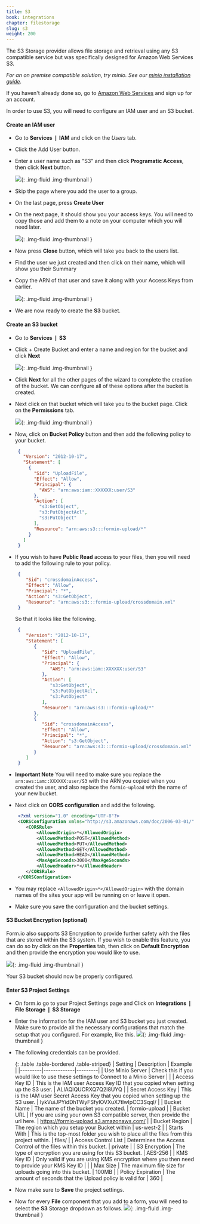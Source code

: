 ```yaml
---
title: S3
book: integrations
chapter: filestorage
slug: s3
weight: 200
---
```

The S3 Storage provider allows file storage and retrieval using any S3 compatible service but was specifically designed for Amazon Web Services S3.

*For an on premise compatible solution, try minio. See our [minio installation guide](/integrations/filestorage/#minio).*

If you haven't already done so, go to [Amazon Web Services](http://aws.amazon.com/) and sign up for an account.

In order to use S3, you will need to configure an IAM user and an S3 bucket.

#### Create an IAM user

 - Go to **Services &#10072; IAM** and click on the *Users* tab.

 - Click the <span class="btn btn-primary">Add User</span> button.

 - Enter a user name such as "S3" and then click **Programatic Access**, then click **Next** button.
   
   ![](/assets/img/integrations/aws/s3/iam-new-user.png){: .img-fluid .img-thumbnail }

 - Skip the page where you add the user to a group.
 - On the last page, press **Create User**
 - On the next page, it should show you your access keys. You will need to copy those and add them to a note on your computer which you will need later.
   
   ![](/assets/img/integrations/aws/s3/add-user-keys.png){: .img-fluid .img-thumbnail }
 
 - Now press **Close** button, which will take you back to the users list.
 - Find the user we just created and then click on their name, which will show you their Summary
 - Copy the ARN of that user and save it along with your Access Keys from earlier.
   
   ![](/assets/img/integrations/aws/s3/copy-arn.png){: .img-fluid .img-thumbnail }
 
 - We are now ready to create the **S3** bucket.

#### Create an S3 bucket

 - Go to **Services &#10072; S3**
 - Click <span class="btn btn-primary">+ Create Bucket</span> and enter a name and region for the bucket and click **Next**
 
   ![](/assets/img/integrations/aws/s3/create-bucket.png){: .img-fluid .img-thumbnail }
 
 - Click **Next** for all the other pages of the wizard to complete the creation of the bucket. We can configure all of these options after the bucket is created.
 - Next click on that bucket which will take you to the bucket page. Click on the **Permissions** tab.
 
   ![](/assets/img/integrations/aws/s3/permissions-tab.png){: .img-fluid .img-thumbnail }
 
 - Now, click on **Bucket Policy** button and then add the following policy to your bucket.

   ```json
    {
      "Version": "2012-10-17",
      "Statement": [
        {
          "Sid": "UploadFile",
          "Effect": "Allow",
          "Principal": {
            "AWS": "arn:aws:iam::XXXXXX:user/S3"
          },
          "Action": [
            "s3:GetObject",
            "s3:PutObjectAcl",
            "s3:PutObject"
          ],
          "Resource": "arn:aws:s3:::formio-upload/*"
        }
      ]
    }
   ```
 - If you wish to have **Public Read** access to your files, then you will need to add the following rule to your policy.
 
   ```json
    {
       "Sid": "crossdomainAccess",
       "Effect": "Allow",
       "Principal": "*",
       "Action": "s3:GetObject",
       "Resource": "arn:aws:s3:::formio-upload/crossdomain.xml"
    }
   ```
   
   So that it looks like the following.
   
   ```json
    {
       "Version": "2012-10-17",
       "Statement": [
          {
             "Sid": "UploadFile",
             "Effect": "Allow",
             "Principal": {
                "AWS": "arn:aws:iam::XXXXXX:user/S3"
             },
             "Action": [
                "s3:GetObject",
                "s3:PutObjectAcl",
                "s3:PutObject"
             ],
             "Resource": "arn:aws:s3:::formio-upload/*"
          },
          {
             "Sid": "crossdomainAccess",
             "Effect": "Allow",
             "Principal": "*",
             "Action": "s3:GetObject",
             "Resource": "arn:aws:s3:::formio-upload/crossdomain.xml"
          }
       ]
    }
   ```

 - **Important Note** You will need to make sure you replace the ```arn:aws:iam::XXXXXX:user/S3``` with the ARN you copied when you created the user, and also replace the ```formio-upload``` with the name of your new bucket.
 - Next click on **CORS configuration** and add the following.
 
   ```xml
    <?xml version="1.0" encoding="UTF-8"?>
    <CORSConfiguration xmlns="http://s3.amazonaws.com/doc/2006-03-01/">
       <CORSRule>
           <AllowedOrigin>*</AllowedOrigin>
           <AllowedMethod>POST</AllowedMethod>
           <AllowedMethod>PUT</AllowedMethod>
           <AllowedMethod>GET</AllowedMethod>
           <AllowedMethod>HEAD</AllowedMethod>
           <MaxAgeSeconds>3000</MaxAgeSeconds>
           <AllowedHeader>*</AllowedHeader>
       </CORSRule>
    </CORSConfiguration>
   ```
   
 - You may replace ```<AllowedOrigin>*</AllowedOrigin>``` with the domain names of the sites your app will be running on or leave it open.
 - Make sure you save the configuration and the bucket settings.

#### S3 Bucket Encryption (optional)
Form.io also supports S3 Encryption to provide further safety with the files that are stored within the S3 system. If you wish to enable this feature, you can do so by click on the **Properties** tab, then click on **Default Encryption** and then provide the encryption you would like to use.

![](/assets/img/integrations/aws/s3/s3-encrypt.png){: .img-fluid .img-thumbnail }

Your S3 bucket should now be properly configured.

#### Enter S3 Project Settings

 - On form.io go to your Project Settings page and Click on **Integrations &#10072; File Storage &#10072; S3 Storage**
 - Enter the information for the IAM user and S3 bucket you just created. Make sure to provide all the necessary configurations that match the setup that you configured. For example, like this.
   ![](/assets/img/integrations/aws/s3/s3-settings.png){: .img-fluid .img-thumbnail }
 - The following credentials can be provided.

   {: .table .table-bordered .table-striped}
   | Setting | Description | Example |
   |---------|-------------|---------|
   | Use Minio Server | Check this if you would like to use these settings to Connect to a Minio Server |  |
   | Access Key ID | This is the IAM user Access Key ID that you copied when setting up the S3 user. | ALIAQIQUCRXQ7Q2I8UYQ |
   | Secret Access Key | This is the IAM user Secret Access Key that you copied when setting up the S3 user. | IykVuiJPYidDhTWyFSfyIOVXuX7tIwIpCC3Sqql/ |
   | Bucket Name | The name of the bucket you created. | formio-upload |
   | Bucket URL | If you are using your own S3 compatible server, then provide the url here. | https://formio-upload.s3.amazonaws.com/ |
   | Bucket Region | The region which you setup your Bucket within | us-west-2 |
   | Starts With | This is the top-most folder you wish to place all the files from this project within. | files/ |
   | Access Control List | Determines the Access Control of the files within this bucket. | private |
   | S3 Encryption | The type of encryption you are using for this S3 bucket. | AES-256 |
   | KMS Key ID | Only valid if you are using KMS encryption where you then need to provide your KMS Key ID | |
   | Max Size | The maximum file size for uploads going into this bucket. | 100MB |
   | Policy Expiration | The amount of seconds that the Upload policy is valid for | 360 |

 - Now make sure to **Save** the project settings.
 - Now for every **File** component that you add to a form, you will need to select the **S3** Storage dropdown as follows.
   ![](/assets/img/integrations/aws/s3/s3-file-component.png){: .img-fluid .img-thumbnail }
   
